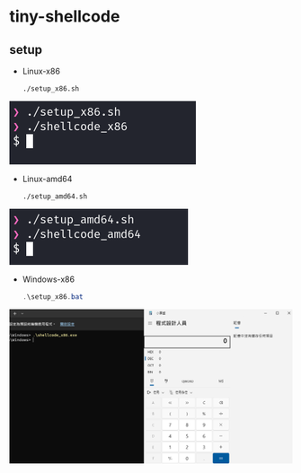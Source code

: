 # tiny-shellcode

## setup

- Linux-x86
    ```sh
    ./setup_x86.sh
    ```
![linux-shellcode-x86](/img/linux-shellcode_x86_setup.png)

- Linux-amd64
    ```sh
    ./setup_amd64.sh
    ```
![linux-shellcode-amd64](/img/linux-shellcode_amd64_setup.png)

- Windows-x86
    ```powershell
    .\setup_x86.bat
    ```
![windows-shellcode-x86](/img/windows-shellcode_x86_setup.png)